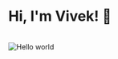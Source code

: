 <h1> Hi, I'm Vivek! 👋 </h1>

<br>


<img src="https://raw.githubusercontent.com/sagar-viradiya/sagar-viradiya/master/resources/banner.png" alt="Hello world">



